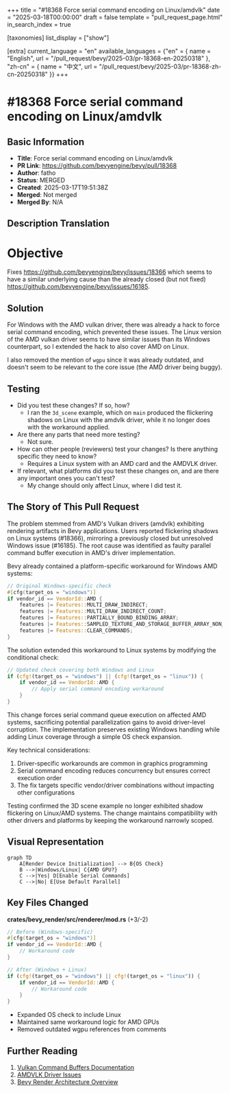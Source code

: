 +++
title = "#18368 Force serial command encoding on Linux/amdvlk"
date = "2025-03-18T00:00:00"
draft = false
template = "pull_request_page.html"
in_search_index = true

[taxonomies]
list_display = ["show"]

[extra]
current_language = "en"
available_languages = {"en" = { name = "English", url = "/pull_request/bevy/2025-03/pr-18368-en-20250318" }, "zh-cn" = { name = "中文", url = "/pull_request/bevy/2025-03/pr-18368-zh-cn-20250318" }}
+++

# #18368 Force serial command encoding on Linux/amdvlk

## Basic Information
- **Title**: Force serial command encoding on Linux/amdvlk
- **PR Link**: https://github.com/bevyengine/bevy/pull/18368
- **Author**: fatho
- **Status**: MERGED
- **Created**: 2025-03-17T19:51:38Z
- **Merged**: Not merged
- **Merged By**: N/A

## Description Translation
# Objective

Fixes https://github.com/bevyengine/bevy/issues/18366 which seems to have a similar underlying cause than the already closed (but not fixed) https://github.com/bevyengine/bevy/issues/16185.

## Solution

For Windows with the AMD vulkan driver, there was already a hack to force serial command encoding, which prevented these issues. The Linux version of the AMD vulkan driver seems to have similar issues than its Windows counterpart, so I extended the hack to also cover AMD on Linux.

I also removed the mention of `wgpu` since it was already outdated, and doesn't seem to be relevant to the core issue (the AMD driver being buggy).

## Testing

- Did you test these changes? If so, how?
  - I ran the `3d_scene` example, which on `main` produced the flickering shadows on Linux with the amdvlk driver, while it no longer does with the workaround applied.
- Are there any parts that need more testing?
  - Not sure.
- How can other people (reviewers) test your changes? Is there anything specific they need to know?
  - Requires a Linux system with an AMD card and the AMDVLK driver.
- If relevant, what platforms did you test these changes on, and are there any important ones you can't test?
  - My change should only affect Linux, where I did test it.

## The Story of This Pull Request

The problem stemmed from AMD's Vulkan drivers (amdvlk) exhibiting rendering artifacts in Bevy applications. Users reported flickering shadows on Linux systems (#18366), mirroring a previously closed but unresolved Windows issue (#16185). The root cause was identified as faulty parallel command buffer execution in AMD's driver implementation.

Bevy already contained a platform-specific workaround for Windows AMD systems:

```rust
// Original Windows-specific check
#[cfg(target_os = "windows")]
if vendor_id == VendorId::AMD {
    features |= Features::MULTI_DRAW_INDIRECT;
    features |= Features::MULTI_DRAW_INDIRECT_COUNT;
    features |= Features::PARTIALLY_BOUND_BINDING_ARRAY;
    features |= Features::SAMPLED_TEXTURE_AND_STORAGE_BUFFER_ARRAY_NON_UNIFORM_INDEXING;
    features |= Features::CLEAR_COMMANDS;
}
```

The solution extended this workaround to Linux systems by modifying the conditional check:

```rust
// Updated check covering both Windows and Linux
if (cfg!(target_os = "windows") || (cfg!(target_os = "linux")) {
    if vendor_id == VendorId::AMD {
        // Apply serial command encoding workaround
    }
}
```

This change forces serial command queue execution on affected AMD systems, sacrificing potential parallelization gains to avoid driver-level corruption. The implementation preserves existing Windows handling while adding Linux coverage through a simple OS check expansion.

Key technical considerations:
1. Driver-specific workarounds are common in graphics programming
2. Serial command encoding reduces concurrency but ensures correct execution order
3. The fix targets specific vendor/driver combinations without impacting other configurations

Testing confirmed the 3D scene example no longer exhibited shadow flickering on Linux/AMD systems. The change maintains compatibility with other drivers and platforms by keeping the workaround narrowly scoped.

## Visual Representation

```mermaid
graph TD
    A[Render Device Initialization] --> B{OS Check}
    B -->|Windows/Linux| C{AMD GPU?}
    C -->|Yes| D[Enable Serial Commands]
    C -->|No| E[Use Default Parallel]
```

## Key Files Changed

**crates/bevy_render/src/renderer/mod.rs** (+3/-2)
```rust
// Before (Windows-specific)
#[cfg(target_os = "windows")]
if vendor_id == VendorId::AMD {
    // Workaround code
}

// After (Windows + Linux)
if (cfg!(target_os = "windows") || cfg!(target_os = "linux")) {
    if vendor_id == VendorId::AMD {
        // Workaround code
    }
}
```
- Expanded OS check to include Linux
- Maintained same workaround logic for AMD GPUs
- Removed outdated wgpu references from comments

## Further Reading
1. [Vulkan Command Buffers Documentation](https://vulkan.lunarg.com/doc/view/1.3.275.0/windows/command_buffers.html)
2. [AMDVLK Driver Issues](https://github.com/GPUOpen-Drivers/AMDVLK/issues)
3. [Bevy Render Architecture Overview](https://bevyengine.org/learn/book/getting-started/rendering/)